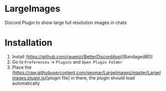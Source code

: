 # LargeImages
Discord Plugin to show large full resolution images in chats

# Installation
1. Install (https://github.com/rauenzi/BetterDiscordApp)[BandagedBD]
2. Go to `Preferences` -> `Plugins` and `Open Plugin Folder`
3. Place the (https://raw.githubusercontent.com/seymar/LargeImages/master/LargeImages.plugin.js)[plugin file] in there, the plugin should load automatically